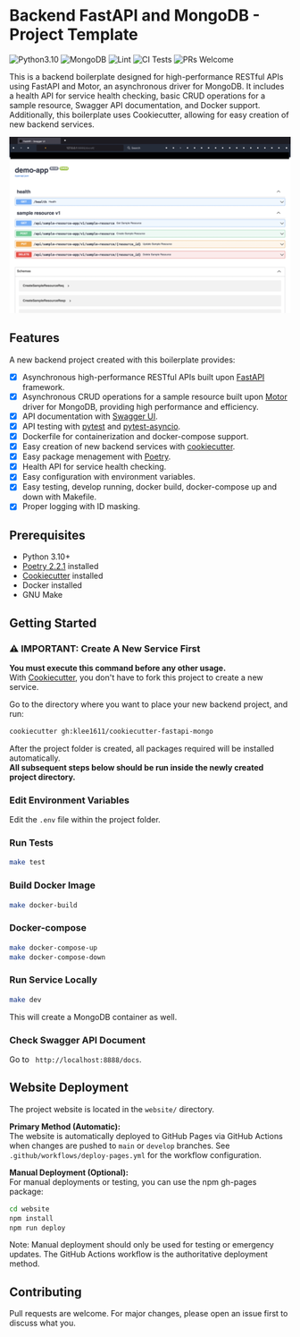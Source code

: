 # Backend FastAPI and MongoDB - Project Template
![Python3.10](https://img.shields.io/badge/Python-3.10-brightgreen.svg?style=flat-square)
![MongoDB](https://img.shields.io/badge/MongoDB-3.6-brightgreen.svg?style=flat-square)
![Lint](https://github.com/klee1611/cookiecutter-fastapi-mongo/actions/workflows/lint.yml/badge.svg)
![CI Tests](https://github.com/klee1611/cookiecutter-fastapi-mongo/actions/workflows/ci.yml/badge.svg)
![PRs Welcome](https://img.shields.io/badge/PRs-welcome-brightgreen.svg?style=flat-square)


This is a backend boilerplate designed for high-performance RESTful APIs using FastAPI and Motor, an asynchronous driver for MongoDB. It includes a health API for service health checking, basic CRUD operations for a sample resource, Swagger API documentation, and Docker support. Additionally, this boilerplate uses Cookiecutter, allowing for easy creation of new backend services.

![api document screenshot](screenshot/api_document.png)

## Features
A new backend project created with this boilerplate provides:
- [x] Asynchronous high-performance RESTful APIs built upon [FastAPI](https://fastapi.tiangolo.com/) framework.
- [x] Asynchronous CRUD operations for a sample resource built upon [Motor](https://motor.readthedocs.io/en/stable/) driver for MongoDB, providing high performance and efficiency.
- [x] API documentation with [Swagger UI](https://swagger.io/tools/swagger-ui/).
- [x] API testing with [pytest](https://docs.pytest.org/en/7.1.x/) and [pytest-asyncio](https://github.com/pytest-dev/pytest-asyncio).
- [x] Dockerfile for containerization and docker-compose support.
- [x] Easy creation of new backend services with [cookiecutter](https://github.com/cookiecutter/cookiecutter).
- [x] Easy package menagement with [Poetry](https://python-poetry.org/).
- [x] Health API for service health checking.
- [x] Easy configuration with environment variables.
- [x] Easy testing, develop running, docker build, docker-compose up and down with Makefile.
- [x] Proper logging with ID masking.

## Prerequisites
- Python 3.10+
- [Poetry 2.2.1](https://python-poetry.org/) installed
- [Cookiecutter](https://github.com/cookiecutter/cookiecutter) installed
- Docker installed
- GNU Make

## Getting Started

### ⚠️ IMPORTANT: Create A New Service First
**You must execute this command before any other usage.**  
With [Cookiecutter](https://github.com/cookiecutter/cookiecutter), you don't have to fork this project to create a new service.

Go to the directory where you want to place your new backend project, and run:

```sh
cookiecutter gh:klee1611/cookiecutter-fastapi-mongo
```

After the project folder is created, all packages required will be installed automatically.  
**All subsequent steps below should be run inside the newly created project directory.**  

### Edit Environment Variables
Edit the `.env` file within the project folder.

### Run Tests
```sh
make test
```

### Build Docker Image
```sh
make docker-build
```

### Docker-compose
```sh
make docker-compose-up
make docker-compose-down
```

### Run Service Locally
```sh
make dev
```
This will create a MongoDB container as well.

### Check Swagger API Document
Go to ` http://localhost:8888/docs`.

## Website Deployment

The project website is located in the `website/` directory.

**Primary Method (Automatic):**  
The website is automatically deployed to GitHub Pages via GitHub Actions when changes are pushed to `main` or `develop` branches. See `.github/workflows/deploy-pages.yml` for the workflow configuration.

**Manual Deployment (Optional):**  
For manual deployments or testing, you can use the npm gh-pages package:

```sh
cd website
npm install
npm run deploy
```

Note: Manual deployment should only be used for testing or emergency updates. The GitHub Actions workflow is the authoritative deployment method.

## Contributing
Pull requests are welcome. For major changes, please open an issue first to discuss what you.
